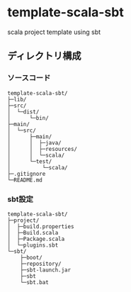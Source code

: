 template-scala-sbt
==================

scala project template using sbt

ディレクトリ構成
----------------

### ソースコード

    template-scala-sbt/
    ├─lib/
    ├─src/
    │  └─dist/
    │      └─bin/
    ├─main/
    │  └─src/
    │      ├─main/
    │      │  ├─java/
    │      │  ├─resources/
    │      │  └─scala/
    │      └─test/
    │          └─scala/
    ├─.gitignore
    └─README.md


### sbt設定

    template-scala-sbt/
    ├─project/
    │  ├─build.properties
    │  ├─Build.scala
    │  ├─Package.scala
    │  └─plugins.sbt
    └─sbt/
        ├─boot/
        ├─repository/
        ├─sbt-launch.jar
        ├─sbt
        └─sbt.bat

<!-- vim: set ts=4 sw=4 et: -->
